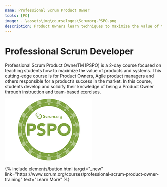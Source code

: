 ```yaml
---
name: Professional Scrum Product Owner
tools: [PO]
image: ..\assets\img\courselogos\Scrumorg-PSPO.png
description: Product Owners learn techniques to maximize the value of their products.
---
```


# Professional Scrum Developer

Professional Scrum Product OwnerTM (PSPO) is a 2-day course focused on teaching students how to maximize the value of products and systems. This cutting-edge course is for Product Owners, Agile product managers and others responsible for a product’s success in the market. In this course, students develop and solidify their knowledge of being a Product Owner through instruction and team-based exercises. 

![preview](..\assets\img\courselogos\Scrumorg-PSPO.png)

<p class="text-center">
{% include elements/button.html target="_new" link="https://www.scrum.org/courses/professional-scrum-product-owner-training" text="Learn More" %}
</p>